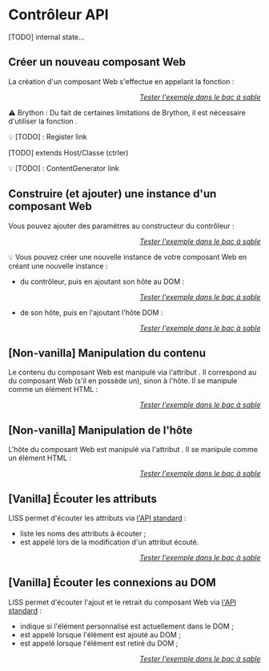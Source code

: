 <!DOCTYPE html>
<html lang="fr">
    <head>
        <meta charset="utf8"/>
        <title>LISS</title>
        <!--
        <meta name="theme-color" media="(prefers-color-scheme: light)" content="cyan" />
        <meta name="theme-color" media="(prefers-color-scheme: dark)" content="black" />
        -->
        <meta name="color-scheme" content="dark light">
        <meta name="viewport" content="width=device-width, initial-scale=1"/>
        <link   href="./index.css"  rel="stylesheet" blocking="render">
        <script  src="./index.js"  type="module"     blocking="render" async></script>
    </head>
    <body class="hide_h1">
        <main>

# Contrôleur API

[TODO] internal state...

<script type="c-ts">
    class LISSControler<_, HostCstr> {

        // non-vanilla API
            public    readonly host   : InstanceType<HostCstr>;
            protected readonly content: InstanceType<HostCstr>|ShadowRoot;
            
            static    readonly Host   : HostCstr;

        // vanilla API
		    static    readonly observedAttributes: string[];
		    protected attributeChangedCallback( name    : string,
                                                oldValue: string|null,
                                                newValue: string|null): void;
            
            readonly  isConnected           :boolean;
            protected    connectedCallback(): void;
            protected disconnectedCallback(): void;

    }
</script>

## Créer un nouveau composant Web

La création d'un composant Web s'effectue en appelant la fonction <script type="c-js">LISS()</script> :

<liss-playground name="hello-world" show="index.code,output">
</liss-playground>
<div style="text-align:right"><a href="../../../playground/?example=hello-world"><i>Tester l'exemple dans le bac à sable</i></a></div>


⚠ Brython : Du fait de certaines limitations de Brython, il est nécessaire d'utiliser la fonction <script type="c-js">wrapjs()</script>.

💡 [TODO] : Register link

[TODO] extends Host/Classe (ctrler)

💡 [TODO] : ContentGenerator link

## Construire (et ajouter) une instance d'un composant Web

Vous pouvez ajouter des paramètres au constructeur du contrôleur :

<liss-playground name="cstr-params" show="index.code,output">
</liss-playground>
<div style="text-align:right"><a href="../../../playground/?example=cstr-params"><i>Tester l'exemple dans le bac à sable</i></a></div>

💡 Vous pouvez créer une nouvelle instance de votre composant Web en créant une nouvelle instance :

- du contrôleur, puis en ajoutant son hôte au DOM :

<liss-playground name="cstr-params-ctrler" show="page.code,output">
</liss-playground>
<div style="text-align:right"><a href="../../../playground/?example=cstr-params-ctrler"><i>Tester l'exemple dans le bac à sable</i></a></div>

- de son hôte, puis en l'ajoutant l'hôte DOM :

<liss-playground name="cstr-params-host" show="page.code,output">
</liss-playground>
<div style="text-align:right"><a href="../../../playground/?example=cstr-params-host"><i>Tester l'exemple dans le bac à sable</i></a></div>

## [Non-vanilla] Manipulation du contenu

Le contenu du composant Web est manipulé via l'attribut <script type="c-js">.content</script>. Il correspond au <script type="c-js">shadowRoot</script> du composant Web (s'il en possède un), sinon à l'hôte. Il se manipule comme un élément HTML :

<liss-playground name="hello-world" show="index.code,output">
</liss-playground>
<div style="text-align:right"><a href="../../../playground/?example=hello-world"><i>Tester l'exemple dans le bac à sable</i></a></div>

## [Non-vanilla] Manipulation de l'hôte

L'hôte du composant Web est manipulé via l'attribut <script type="c-js">.host</script>. Il se manipule comme un élément HTML  :

<liss-playground name="host-attr" show="index.code,output">
</liss-playground>
<div style="text-align:right"><a href="../../../playground/?example=host-attr"><i>Tester l'exemple dans le bac à sable</i></a></div>


## [Vanilla] Écouter les attributs

LISS permet d'écouter les attributs via [l'API standard](https://developer.mozilla.org/en-US/docs/Web/API/Web_components/Using_custom_elements#responding_to_attribute_changes) :
- <script type="c-js">static observedAttributes = [<h>$ATTR_NAME[,..]</h>]</script> liste les noms des attributs à écouter ;
- <script type="c-js">.attributeChangedCallback(name, oldVal, newVal)</script> est appelé lors de la modification d'un attribut écouté.

<liss-playground name="listen-attributes" show="index.code,output">
</liss-playground>
<div style="text-align:right"><a href="../../../playground/?example=listen-attributes"><i>Tester l'exemple dans le bac à sable</i></a></div>        

## [Vanilla] Écouter les connexions au DOM

LISS permet d'écouter l'ajout et le retrait du composant Web via [l'API standard](https://developer.mozilla.org/en-US/docs/Web/API/Web_components/Using_custom_elements#custom_element_lifecycle_callbacks) :
- <script type="c-js">.isConnected</script> indique si l'élément personnalisé est actuellement dans le DOM ;
- <script type="c-js">.connectedCallback()</script> est appelé lorsque l'élément est ajouté au DOM ;
- <script type="c-js">.disconnectedCallback()</script> est appelé lorsque l'élément est retiré du DOM ;

<liss-playground name="listen-connect" show="index.code,output">
</liss-playground>
<div style="text-align:right"><a href="../../../playground/?example=listen-connect"><i>Tester l'exemple dans le bac à sable</i></a></div>

</main>
    </body>
</html>